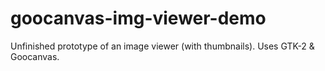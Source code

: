 # goocanvas-img-viewer-demo
Unfinished prototype of an image viewer (with thumbnails). Uses GTK-2 &amp; Goocanvas.
